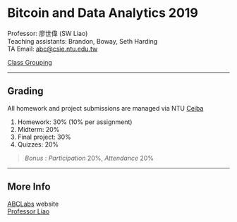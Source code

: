 # Bitcoin and Data Analytics 2019
Professor: 廖世偉 (SW Liao)<br>
Teaching assistants: Brandon, Boway, Seth Harding<br>
TA Email: abc@csie.ntu.edu.tw<br>

[Class Grouping](https://docs.google.com/spreadsheets/d/1JKZQcvSzHvJCJImbF2_dCeNCBfk9X4p1R-0cCzMqWs4/edit?usp=sharing)

-------
## Grading
All homework and project submissions are managed via NTU [Ceiba](https://ceiba.ntu.edu.tw)
1. Homework: 30% (10% per assignment)
2. Midterm: 20%
3. Final project: 30%
4. Quizzes: 20%
> *Bonus* : *Participation* 20%, *Attendance* 20%


-----
## More Info
[ABCLabs](www.abclabs.org) website<br>
[Professor Liao](https://www.csie.ntu.edu.tw/~liao/)<br>
